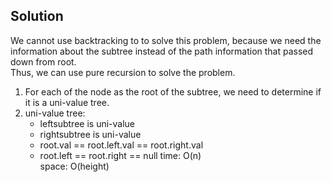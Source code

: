 ## Solution
We cannot use backtracking to to solve this problem, because we need the information about the subtree instead of the path information that passed down from root.<br>
Thus, we can use pure recursion to solve the problem.<br>
1. For each of the node as the root of the subtree, we need to determine if it is a uni-value tree.
2. uni-value tree:
    - leftsubtree is uni-value
    - rightsubtree is uni-value
    - root.val == root.left.val == root.right.val
    - root.left == root.right == null
time: O(n)<br>
space: O(height)